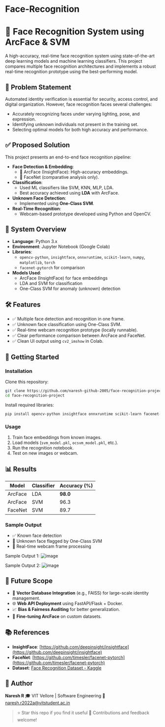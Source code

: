 # Face-Recognition
# 🧠 Face Recognition System using ArcFace & SVM

A high-accuracy, real-time face recognition system using state-of-the-art deep learning models and machine learning classifiers. This project compares multiple face recognition architectures and implements a robust real-time recognition prototype using the best-performing model.

## 📌 Problem Statement

Automated identity verification is essential for security, access control, and digital organization. However, face recognition faces several challenges:
- Accurately recognizing faces under varying lighting, pose, and expression.
- Identifying unknown individuals not present in the training set.
- Selecting optimal models for both high accuracy and performance.

## ✅ Proposed Solution

This project presents an end-to-end face recognition pipeline:
- **Face Detection & Embedding**: 
  - 📌 ArcFace (InsightFace): High-accuracy embeddings.
  - 📌 FaceNet (comparative analysis only).
- **Classification**:
  - Used ML classifiers like SVM, KNN, MLP, LDA.
  - Best accuracy achieved using **LDA** with ArcFace.
- **Unknown Face Detection**:
  - Implemented using **One-Class SVM**.
- **Real-Time Recognition**:
  - Webcam-based prototype developed using Python and OpenCV.

## 🧪 System Overview

- **Language**: Python 3.x  
- **Environment**: Jupyter Notebook (Google Colab)  
- **Libraries**:  
  - `opencv-python`, `insightface`, `onnxruntime`, `scikit-learn`, `numpy`, `matplotlib`, `torch`  
  - `facenet-pytorch` for comparison  
- **Models Used**:  
  - ArcFace (InsightFace) for face embeddings  
  - LDA and SVM for classification  
  - One-Class SVM for anomaly (unknown) detection  

## 🛠️ Features

- ✅ Multiple face detection and recognition in one frame.
- ✅ Unknown face classification using One-Class SVM.
- ✅ Real-time webcam recognition prototype (locally runnable).
- ✅ Clear performance comparison between ArcFace and FaceNet.
- ✅ Clean UI output using `cv2_imshow` in Colab.

## 🚀 Getting Started

### Installation
Clone this repository:
```bash
git clone https://github.com/naresh-github-2005/face-recognition-project.git
cd face-recognition-project
````

Install required libraries:

```bash
pip install opencv-python insightface onnxruntime scikit-learn facenet-pytorch
```

### Usage

1. Train face embeddings from known images.
2. Load models (`svm_model.pkl`, `ocsvm_model.pkl`, etc.).
3. Run the recognition notebook.
4. Test on new images or webcam.

## 📊 Results

| Model   | Classifier | Accuracy (%) |
| ------- | ---------- | ------------ |
| ArcFace | LDA        | **98.0**     |
| ArcFace | SVM        | 96.3         |
| FaceNet | SVM        | 89.7         |

### Sample Output

* ✅ Known face detection
* 🚫 Unknown face flagged by One-Class SVM
* 🎥 Real-time webcam frame processing

Sample Output 1:
![image](https://github.com/user-attachments/assets/ae501125-d2fd-4a0f-9679-81a8d024c0b8)

Sample Output 2:
![image](https://github.com/user-attachments/assets/f4fda0b7-3b3b-4a07-a0bf-26ef7f9fb747)



## 🧠 Future Scope

* 🔎 **Vector Database Integration** (e.g., FAISS) for large-scale identity management.
* 🌐 **Web API Deployment** using FastAPI/Flask + Docker.
* 📈 **Bias & Fairness Auditing** for better generalization.
* 🧪 **Fine-tuning ArcFace** on custom datasets.

## 📚 References

* **InsightFace**: [https://github.com/deepinsight/insightface](https://github.com/deepinsight/insightface)
* **FaceNet**: [https://github.com/timesler/facenet-pytorch](https://github.com/timesler/facenet-pytorch)
* **Dataset**: [Face Recognition Dataset - Kaggle](https://www.kaggle.com/datasets/vasukipatel/face-recognition-dataset)

## 👤 Author

**Naresh R**
🎓 VIT Vellore | Software Engineering
📧 [naresh.r2022a@vitstudent.ac.in](mailto:naresh.r2022a@vitstudent.ac.in)


> ⭐ Star this repo if you find it useful
> 🤝 Contributions and feedback welcome!
